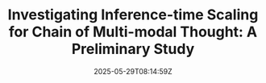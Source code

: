 ---
title: "Investigating Inference-time Scaling for Chain of Multi-modal Thought: A Preliminary Study"
authors:
- Yujie Lin
- Ante Wang
- Moye Chen
- Jingyao Liu
- Hao Liu
- Jinsong Su
- Xinyan Xiao
author_notes:
- "共同一作"
- "共同一作"
- 
- 
- 
- "通讯作者"
- 
date: "2025-05-29T08:14:59Z"
publishDate: "2025-05-29T08:14:59Z"
publication_types: [direction9]
publication: "**In Proc. of ACL 2025 findings.**"
---